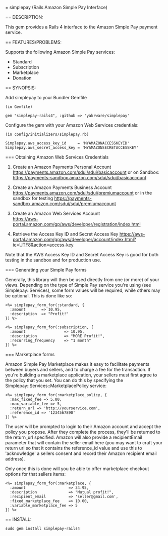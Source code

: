 = simplepay (Rails Amazon Simple Pay Interface)

== DESCRIPTION:

This gem provides a Rails 4 interface to the Amazon Simple Pay payment service.

== FEATURES/PROBLEMS:

Supports the following Amazon Simple Pay services:

* Standard
* Subscription
* Marketplace
* Donation

== SYNOPSIS:

Add simplepay to your Bundler Gemfile

    (in Gemfile)
    
    gem "simplepay-rails4", :github => 'yakrware/simplepay'

Configure the gem with your Amazon Web Services credentials:

    (in config/initializers/simplepay.rb)
    
    Simplepay.aws_access_key_id     = 'MYAMAZONACCESSKEYID'
    Simplepay.aws_secret_access_key = 'MYAMAZONSECRETACCESSKEY'

=== Obtaining Amazon Web Services Credentials
    
1) Create an Amazon Payments Personal Account
    https://payments.amazon.com/sdui/sdui/basicaccount
    or on Sandbox:
    https://payments-sandbox.amazon.com/sdui/sdui/basicaccount

2) Create an Amazon Payments Business Account
    https://payments.amazon.com/sdui/sdui/premiumaccount
    or in the sandbox for testing 
    https://payments-sandbox.amazon.com/sdui/sdui/premiumaccount
    
3)  Create an Amazon Web Services Account  
    https://aws-portal.amazon.com/gp/aws/developer/registration/index.html

4)  Retrieve the Access Key ID and Secret Access Key
    https://aws-portal.amazon.com/gp/aws/developer/account/index.html?ie=UTF8&action=access-key

Note that the AWS Access Key ID and Secret Access Key is good for both testing in the sandbox and for production use.

=== Generating your Simple Pay forms

Generally, this library will then be used directly from one (or more) of your 
views.  Depending on the type of Simple Pay service you're using (see 
Simplepay::Services), some form values will be required, while others may be 
optional.  This is done like so:

    <%= simplepay_form_for(:standard, {
      :amount       => 10.95,
      :description  => "Profit!"
    }) %>
    
    <%= simplepay_form_for(:subscription, {
      :amount                 => 10.95,
      :description            => "MORE Profit!",
      :recurring_frequency    => "1 month"
    }) %>


=== Marketplace forms

Amazon Simple Pay Marketplace makes it easy to facilitate payments between
buyers and sellers, and to charge a fee for the transaction. If you're building
a marketplace application, your sellers must first agree to the policy that you
set. You can do this by specifying the Simplepay::Services::MarketplacePolicy
service:

    <%= simplepay_form_for(:marketplace_policy, {
      :max_fixed_fee => 5.00,
      :max_variable_fee => 5,
      :return_url => 'http://yourservice.com',
      :reference_id => '1234567890'
    }) %>

The user will be prompted to login to their Amazon account and accept the policy
you propose. After they complete the process, they'll be returned to the return_url
specified. Amazon will also provide a recipientEmail parameter that will contain
the seller email here (you may want to craft your return url so that it contains the
reference_id value and use this to 'acknowledge' a sellers consent and record their
Amazon recipient email address).

Only once this is done will you be able to offer marketplace checkout options for
that sellers items:

    <%= simplepay_form_for(:marketplace, {
      :amount                   => 34.95,
      :description              => "Mutual profit!",
      :recipient_email          => 'seller@gmail.com',
      :fixed_marketplace_fee    => 10.00,
      :variable_marketplace_fee => 5
    }) %>
      
== INSTALL:

    sudo gem install simplepay-rails4

